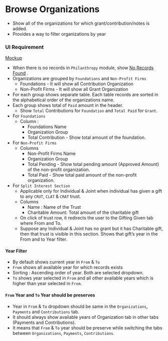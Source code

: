 # Browse Organizations

- Show all of the organizations for which grant/contribution/notes is added.
- Provides a way to filter organizations by year

### UI Requirement

[Mockup](https://drive.google.com/file/d/1U0Bjg3MQlEWGXmVy95_xpHXIhBvjkbi_/view?usp=sharing)

- When there is no records in `Philanthropy` module, show  [No Records Found](https://drive.google.com/file/d/1U21OMrZHaGVshmtDDp4qyu58Ei8faz1T/view?usp=sharing) .
- Organizations are grouped by `Foundations` and `Non-Profit Firms`
  - Foundations - It will show all Contribution Organization
  - Non-Profit Firms - It will show all Grant Organization
- For each group shows separate table. Each table records are sorted in the alphabetical order of the organizations name.
- Each group shows total of `Paid` amount  in the header.
  - Show `Total` Contributions for `Foundation` and `Total Paid` for `Grant`.
- For `Foundations`
  - Column : 
    - Foundations Name
    - Organization Group
    - Total Contribution - Show total amount of the foundation.
- For `Non-Profit Firms`
  - Columns
    - Non-Profit Firms Name
    - Organization Group
    - Total Pending - Show total pending amount (Approved Amount) of the non-profit organization.
    - Total Paid - Show total paid amount of the non-profit organization.
- For `Split Interest Section`
  - Applicable only for Individual & Joint when individual has given a gift to any `CRUT`, `CLAT` & `CRAT` trust.
  - Columns
    - Name :  Name of the Trust
    - Charitable Amount: Total amount of the charitable gift
  - On click of trust row, it redirects the user to the Gifting Given tab where From and To.
  - Suppose any Individual & Joint has no grant but it has Charitable gift, then that trust is visible in this section. Shows that gift’s year in the From and to Year filter.

#### Year Filter

- By default shows current year in `From` & `To`
- `From` shows all available year for which records exists 
- Sorting : Ascending order of year. Both are selected dropdown.
- `To` shows year selected in `From` and all other available years which is higher than year selected in `From`.



#### `From` Year and `To` Year should be preserves

- Year in `From` & `To` dropdown should be same in the `Organizations`, `Payments` and `Contributions` tab. 
- It should always show available years of Organization tab in other tabs (Payments and Contributions).
- It means that `From` & `To` year should be preserve while switching the tabs between `Organizations`, `Payments`, `Contributions`.

